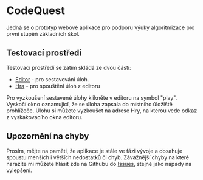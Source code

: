 # CodeQuest
Jedná se o prototyp webové aplikace pro podporu výuky algoritmizace pro první stupěň základních škol.

## Testovací prostředí
Testovací prostředí se zatím skládá ze dvou částí:
- [Editor](https://kraken.pedf.cuni.cz/~syselpet/CodeQuest/Editor/) - pro sestavování úloh.
- [Hra](https://kraken.pedf.cuni.cz/~syselpet/CodeQuest/Game/) - pro spouštění úloh z editoru

Pro vyzkoušení sestavené úlohy klikněte v editoru na symbol "play". Vyskočí okno oznamující, že se úloha zapsala do místního úložiště prohlížeče. Úlohu si můžete vyzkoušet na adrese Hry, na kterou vede odkaz z vyskakovacího okna editoru.

## Upozornění na chyby
Prosím, mějte na paměti, že aplikace je stále ve fázi vývoje a obsahuje spoustu menších i větších nedostatků či chyb. Závažnější chyby na které narazíte mi můžete hlásit zde na Githubu do [Issues](https://github.com/petrsysel/CodeQuest/issues), stejně jako nápady na vylepšení.